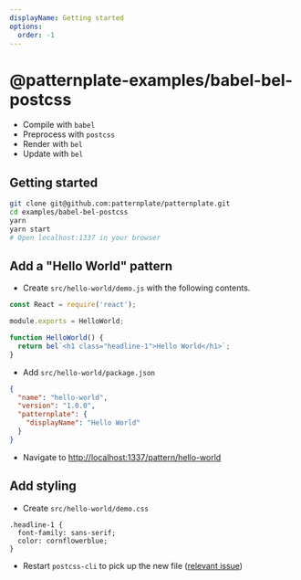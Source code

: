 ```yaml
---
displayName: Getting started
options:
  order: -1
---
```


# @patternplate-examples/babel-bel-postcss

* Compile with `babel`
* Preprocess with `postcss`
* Render with `bel`
* Update with `bel`

## Getting started

```bash
git clone git@github.com:patternplate/patternplate.git
cd examples/babel-bel-postcss
yarn
yarn start
# Open localhost:1337 in your browser
```

## Add a "Hello World" pattern

* Create `src/hello-world/demo.js` with the
following contents.

```js
const React = require('react');

module.exports = HelloWorld;

function HelloWorld() {
  return bel`<h1 class="headline-1">Hello World</h1>`;
}
```

* Add `src/hello-world/package.json`

```json
{
  "name": "hello-world",
  "version": "1.0.0",
  "patternplate": {
    "displayName": "Hello World"
  }
}
```

* Navigate to [http://localhost:1337/pattern/hello-world](http://localhost:1337/pattern/hello-world)


## Add styling

* Create `src/hello-world/demo.css`

```
.headline-1 {
  font-family: sans-serif;
  color: cornflowerblue;
}
```

* Restart `postcss-cli` to pick up the new file ([relevant issue](https://github.com/postcss/postcss-cli/issues/161))
